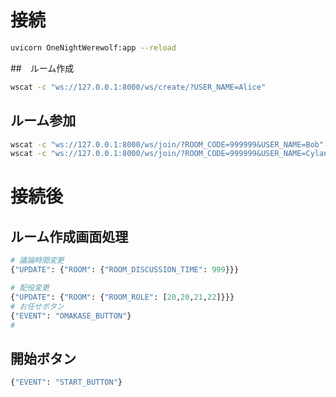# 接続

```bash
uvicorn OneNightWerewolf:app --reload
```

##　ルーム作成
```bash
wscat -c "ws://127.0.0.1:8000/ws/create/?USER_NAME=Alice"
```

## ルーム参加
```bash
wscat -c "ws://127.0.0.1:8000/ws/join/?ROOM_CODE=999999&USER_NAME=Bob"
wscat -c "ws://127.0.0.1:8000/ws/join/?ROOM_CODE=999999&USER_NAME=Cylan"
```

# 接続後
## ルーム作成画面処理
```python
# 議論時間変更
{"UPDATE": {"ROOM": {"ROOM_DISCUSSION_TIME": 999}}}

# 配役変更
{"UPDATE": {"ROOM": {"ROOM_ROLE": [20,20,21,22]}}}
# お任せボタン
{"EVENT": "OMAKASE_BUTTON"}
#
```
## 開始ボタン
```python
{"EVENT": "START_BUTTON"}
```

